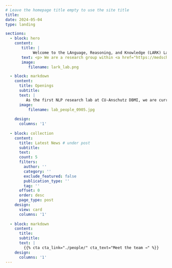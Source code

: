 ```yaml
---
# Leave the homepage title empty to use the site title
title:
date: 2024-05-04
type: landing

sections:
  - block: hero
    content:
       title: |
            Welcome to the LAnguage, Reasoning, and Knowledge (LARK) Lab 
       text: <p> We are a research group within <a href="https://medschool.cuanschutz.edu/dbmi">Department of Biomedical Informatics, University of Colorado, Anschutz Campus</a>, led by <a href="https://serenayj.github.io/">Dr. Yanjun Gao</a>. By developing foundational technologies and conducting cutting-edge research in natural language processing (NLP) with innovative artificial intelligence (AI), the lab is dedicated to creating powerful tools that tackle critical healthcare challenges and integrate seamlessly into healthcare systems. </p> 
       image:
          filename: lark_lab.png  

  - block: markdown
    content:
      title: Openings 
      subtitle:
      text: |
         As the first NLP research lab at CU-Anschutz DBMI, we are currently seeking passionate individuals eager to make a significant impact on NLP and AI in health, with openings available for Postdoctoral Researchers, PhD Students, Data Scientists, and Research Interns. We are currently recruiting for [**postdocs**](https://cu.taleo.net/careersection/2/jobdetail.ftl?job=36284&lang=en). For other roles, **apply here**: [link](https://forms.gle/DWRmJ86RERBgqqVz9)!
      image:
          filename: lab_people_0905.jpg
    
    design:
      columns: '1'
  
  - block: collection
    content:
      title: Latest News # under post
      subtitle:
      text:
      count: 5
      filters:
        author: ''
        category: ''
        exclude_featured: false
        publication_type: ''
        tag: ''
      offset: 0
      order: desc
      page_type: post
    design:
      view: card
      columns: '1'
  
  - block: markdown
    content:
      title:
      subtitle:
      text: |
        {{% cta cta_link="./people/" cta_text="Meet the team →" %}}
    design:
      columns: '1'
---
```


